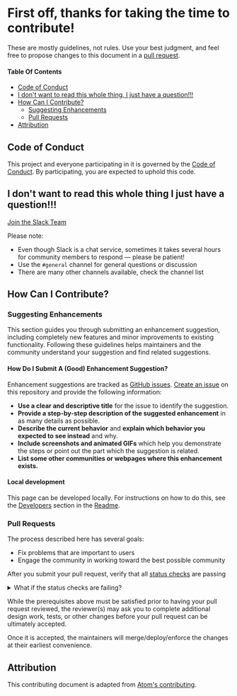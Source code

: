# First off, thanks for taking the time to contribute!

These are mostly guidelines, not rules. Use your best judgment, and feel free to propose changes to this document in a [pull request](#pull-requests).

#### Table Of Contents

* [Code of Conduct](#code-of-conduct)
* [I don't want to read this whole thing, I just have a question!!!](#i-dont-want-to-read-this-whole-thing-i-just-have-a-question)
* [How Can I Contribute?](#how-can-i-contribute)
  * [Suggesting Enhancements](#suggesting-enhancements)
  * [Pull Requests](#pull-requests)
* [Attribution](#attribution)

## Code of Conduct

This project and everyone participating in it is governed by the [Code of Conduct](../content/coc.md). By participating, you are expected to uphold this code.

## I don't want to read this whole thing I just have a question!!!

[Join the Slack Team](http://slack.bcneng.org)

Please note:
* Even though Slack is a chat service, sometimes it takes several hours for community members to respond &mdash; please be patient!
* Use the `#general` channel for general questions or discussion
* There are many other channels available, check the channel list

## How Can I Contribute?

### Suggesting Enhancements

This section guides you through submitting an enhancement suggestion, including completely new features and minor improvements to existing functionality. Following these guidelines helps maintainers and the community understand your suggestion and find related suggestions.

#### How Do I Submit A (Good) Enhancement Suggestion?

Enhancement suggestions are tracked as [GitHub issues](https://guides.github.com/features/issues/). [Create an issue](https://github.com/bcneng/website/issues/new) on this repository and provide the following information:

* **Use a clear and descriptive title** for the issue to identify the suggestion.
* **Provide a step-by-step description of the suggested enhancement** in as many details as possible.
* **Describe the current behavior** and **explain which behavior you expected to see instead** and why.
* **Include screenshots and animated GIFs** which help you demonstrate the steps or point out the part which the suggestion is related.
* **List some other communities or webpages where this enhancement exists.**

#### Local development

This page can be developed locally. For instructions on how to do this, see the [Developers](../README.md#developers) section in the [Readme](../README.md).

### Pull Requests

The process described here has several goals:

- Fix problems that are important to users
- Engage the community in working toward the best possible community

After you submit your pull request, verify that all [status checks](https://help.github.com/articles/about-status-checks/) are passing <details><summary>What if the status checks are failing?</summary>If a status check is failing, and you believe that the failure is unrelated to your change, please leave a comment on the pull request explaining why you believe the failure is unrelated. A maintainer will re-run the status check for you. If we conclude that the failure was a false positive, then we will open an issue to track that problem with our status check suite.</details>


While the prerequisites above must be satisfied prior to having your pull request reviewed, the reviewer(s) may ask you to complete additional design work, tests, or other changes before your pull request can be ultimately accepted.

Once it is accepted, the maintainers will merge/deploy/enforce the changes at their earliest convenience.

## Attribution

This contributing document is adapted from [Atom's contributing](https://github.com/atom/atom/blob/master/CONTRIBUTING.md).
